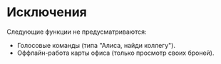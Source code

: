 # Исключения

Следующие функции не предусматриваются:

- Голосовые команды (типа "Алиса, найди коллегу").
- Оффлайн-работа карты офиса (только просмотр своих броней).
